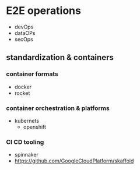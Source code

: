 # E2E operations
- devOps
- dataOPs
- secOps

## standardization & containers

### container formats
- docker
- rocket

### container orchestration & platforms
- kubernets
  - openshift
  
### CI CD tooling
- spinnaker
- https://github.com/GoogleCloudPlatform/skaffold
